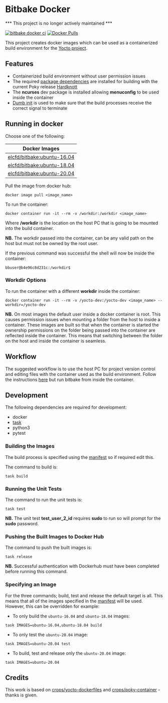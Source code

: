 # Bitbake Docker

*** This project is no longer actively maintained ***

[![bitbake docker ci](https://github.com/elcfd/bitbake-docker/actions/workflows/ci-workflow.yml/badge.svg?branch=master)](https://github.com/elcfd/bitbake-docker/actions/workflows/ci-workflow.yml)
[![Docker Pulls](https://img.shields.io/docker/pulls/elcfd/bitbake)](https://hub.docker.com/r/elcfd/bitbake)

This project creates docker images which can be used as a containerized build environment for the [Yocto project](https://www.yoctoproject.org/docs/latest/mega-manual/mega-manual.html).

## Features
* Containerized build environment without user permission issues
* The required [package dependencies](https://www.yoctoproject.org/docs/latest/mega-manual/mega-manual.html#required-packages-for-the-build-host) are installed for building with the current Poky release [Hardknott](https://git.yoctoproject.org/cgit/cgit.cgi/poky/log/?h=hardknott)
* The **ncurses** dev package is installed allowing **menuconfig** to be used inside the container
* [Dumb init](https://github.com/Yelp/dumb-init) is used to make sure that the build processes receive the correct signal to terminate

## Running in docker

Choose one of the following:

| Docker Images |
| ---- |
| [elcfd/bitbake:ubuntu-16.04](https://hub.docker.com/r/elcfd/bitbake/tags)   |
| [elcfd/bitbake:ubuntu-18.04](https://hub.docker.com/r/elcfd/bitbake/tags)   |
| [elcfd/bitbake:ubuntu-20.04](https://hub.docker.com/r/elcfd/bitbake/tags)   |

Pull the image from docker hub:

```
docker image pull <image_name>
```

To run the container:

```
docker container run -it --rm -v /workdir:/workdir <image_name>
```

Where **/workdir** is the location on the host PC that is going to be mounted into the build container.

**NB.** The workdir passed into the container, can be any valid path on the host but must not be owned by the root user.

If the previous command was successful the shell will now be inside the container:

```
bbuser@b4e96c8d231c:/workdir$
```

### Workdir Options

To run the container with a different **workdir** inside the container:

```
docker container run -it --rm -v /yocto-dev:/yocto-dev <image_name> --workdir=/yocto-dev
```

**NB.** On most images the default user inside a docker container is root. This causes permission issues when mounting a folder from the host to inside a container. These images are built
so that when the container is started the ownership permissions on the folder being passed into the container are reflected inside the container. This means that switching between the folder
on the host and inside the container is seamless.

## Workflow

The suggested workflow is to use the host PC for project version control and editing files with the container used as the build environment. Follow the instructions [here](https://www.yoctoproject.org/docs/current/brief-yoctoprojectqs/brief-yoctoprojectqs.html#brief-use-git-to-clone-poky) but run bitbake from inside the container.

## Development

The following dependencies are required for development:
* docker
* [task](https://taskfile.dev/#/installation?id=install-script)
* python3
* pytest

### Building the Images

The build process is specified using the [manifest](manifest.json) so if required edit this.

The command to build is:

```
task build
```

### Running the Unit Tests

The command to run the unit tests is:

```
task test
```

**NB.** The unit test **test_user_2_id** requires **sudo** to run so will prompt for the **sudo** password.

### Pushing the Built Images to Docker Hub

The command to push the built images is:

```
task release
```

**NB.** Successful authentication with Dockerhub must have been completed before running this command.

### Specifying an Image

For the three commands; build, test and release the default target is all. This means that all of the images specified in the [manifest](manifest.json) will be used. However,
this can be overridden for example:

* To only build the `ubuntu-16.04` and `ubuntu-18.04` images:

```
task IMAGES=ubuntu-16.04,ubuntu-18.04 build
```

* To only test the `ubuntu-20.04` image:

```
task IMAGES=ubuntu-20.04 test
```

* To build, test and release only the `ubuntu-20.04` image:

```
task IMAGES=ubuntu-20.04
```

## Credits

This work is based on  [crops/yocto-dockerfiles](https://github.com/crops/yocto-dockerfiles) and  [crops/poky-container](https://github.com/crops/poky-container) - thanks is given.
